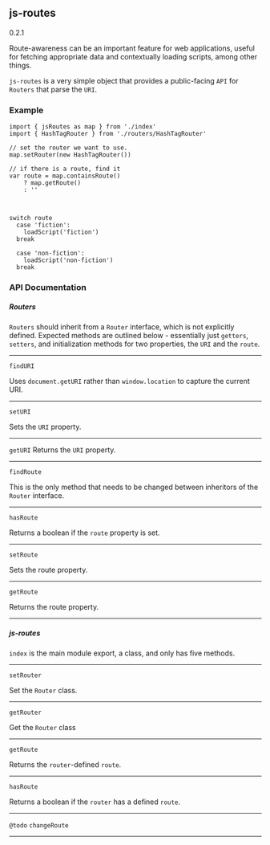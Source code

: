 ## js-routes

0.2.1

Route-awareness can be an important feature for web applications, useful for fetching appropriate data and contextually loading scripts, among other things.

`js-routes` is a very simple object that provides a public-facing `API` for `Routers` that parse the `URI`. 

### Example

```
import { jsRoutes as map } from './index'
import { HashTagRouter } from './routers/HashTagRouter'

// set the router we want to use.
map.setRouter(new HashTagRouter())

// if there is a route, find it
var route = map.containsRoute() 
    ? map.getRoute() 
    : ''



switch route
  case 'fiction':
    loadScript('fiction')
  break

  case 'non-fiction':
    loadScript('non-fiction')
  break

```

### API Documentation

##### Routers

`Routers` should inherit from a `Router` interface, which is not explicitly defined.  Expected methods are outlined below - essentially just `getters`, `setters`, and initialization methods for two properties, the `URI` and the `route`. 

---

`findURI`

Uses `document.getURI` rather than `window.location` to capture the current URI. 


---

`setURI`

Sets the `URI` property.

---

`getURI`
Returns the `URI` property. 

---

`findRoute`

This is the only method that needs to be changed between inheritors of the `Router` interface.   

---

`hasRoute`

Returns a boolean if the `route` property is set.

---

`setRoute`

Sets the route property. 

---

`getRoute`

Returns the route property.

---

##### js-routes

`index` is the main module export, a class, and only has five methods.

---

`setRouter`

Set the `Router` class.

---

`getRouter`

Get the `Router` class

---

`getRoute`

Returns the `router`-defined `route`.

---

`hasRoute`

Returns a boolean if the `router` has a defined `route`. 

----

`@todo`
`changeRoute`

  

---
